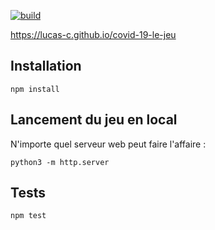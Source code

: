 [![build](https://github.com/Lucas-C/covid-19-le-jeu/workflows/build/badge.svg)](https://github.com/Lucas-C/covid-19-le-jeu/actions)

https://lucas-c.github.io/covid-19-le-jeu

## Installation

    npm install

## Lancement du jeu en local
N'importe quel serveur web peut faire l'affaire :

    python3 -m http.server

## Tests

    npm test
